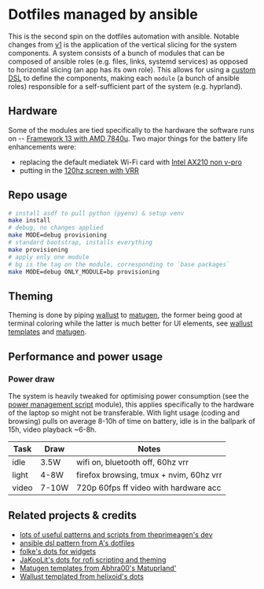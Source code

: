 # Dotfiles managed by ansible

This is the second spin on the dotfiles automation with ansible.
Notable changes from [v1](https://github.com/fiffeek/.dotfiles) is the
application of the vertical slicing for the system components.
A system consists of a bunch of modules that can be composed of ansible roles
(e.g. files, links, systemd services) as opposed to horizontal slicing (an app has its own role).
This allows for using a [custom DSL](https://github.com/fiffeek/.dotfiles.v2/blob/main/ansible/playbooks/group_vars/framework/all.yaml)
to define the components, making each `module` (a bunch of ansible roles)
responsible for a self-sufficient part of the system (e.g. hyprland).


## Hardware
Some of the modules are tied specifically to the hardware the software runs on --
[Framework 13 with AMD 7840u](https://www.notebookcheck.net/Framework-Laptop-13-5-Ryzen-7-7840U-review-So-much-better-than-the-Intel-version.756613.0.html).
Two major things for the battery life enhancements were:
* replacing the default mediatek Wi-Fi card with [Intel AX210 non v-pro](https://frame.work/pl/en/products/intel-wi-fi-6e-ax210?v=FRANBWNT04)
* putting in the [120hz screen with VRR](https://universal-blue.discourse.group/t/vrr-on-framework-with-2-8k-screens/4677)

## Repo usage

```bash
# install asdf to pull python (pyenv) & setup venv
make install
# debug, no changes applied
make MODE=debug provisioning
# standard bootstrap, installs everything
make provisioning
# apply only one module
# bg is the tag on the module, corresponding to `base packages`
make MODE=debug ONLY_MODULE=bp provisioning
```

## Theming
Theming is done by piping [wallust](https://codeberg.org/explosion-mental/wallust) to [matugen](https://github.com/InioX/matugen),
the former being good at terminal coloring while the latter is much better
for UI elements, see [wallust templates](https://github.com/fiffeek/.dotfiles.v2/tree/main/ansible/files/framework/dots/wallust/templates)
and [matugen](https://github.com/fiffeek/.dotfiles.v2/tree/main/ansible/files/framework/dots/matugen/templates).

## Performance and power usage

### Power draw
The system is heavily tweaked for optimising power consumption (see the [power management script](https://github.com/fiffeek/.dotfiles.v2/blob/main/ansible/files/framework/bin/power/set-power-profile.sh) module), this applies specifically to the hardware of the laptop so might not be transferable.
With light usage (coding and browsing) pulls on average 8-10h of time on battery, idle is in the ballpark of 15h,
video playback ~6-8h.

| Task  | Draw  | Notes                            |
| ----- | ----- | -------------------------------- |
| idle  | 3.5W  | wifi on, bluetooth off, 60hz vrr |
| light | 4-8W  | firefox browsing, tmux + nvim, 60hz vrr |
| video | 7-10W | 720p 60fps ff video with hardware acc |

## Related projects & credits

* [lots of useful patterns and scripts from theprimeagen's dev](https://github.com/ThePrimeagen/dev)
* [ansible dsl pattern from A's dotfiles](github.com/A/.dotfiles/tree/master)
* [folke's dots for widgets](https://github.com/folke/dot/tree/master/config)
* [JaKooLit's dots for rofi scripting and theming](https://github.com/JaKooLit/Hyprland-Dots/tree/main)
* [Matugen templates from Abhra00's Matuprland'](https://github.com/Abhra00/Matuprland)
* [Wallust templated from helixoid's dots](https://github.com/helixoid/hyprland-wallust)
